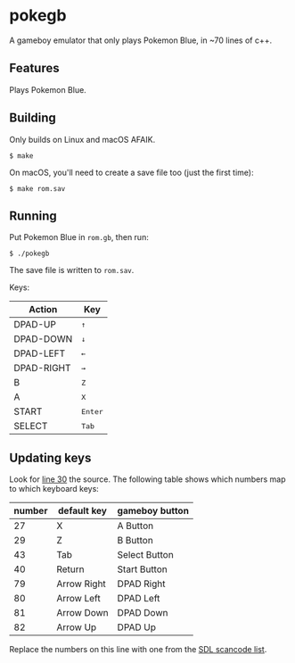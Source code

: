 # pokegb

A gameboy emulator that only plays Pokemon Blue, in ~70 lines of c++.

## Features

Plays Pokemon Blue.

## Building

Only builds on Linux and macOS AFAIK.

```
$ make
```

On macOS, you'll need to create a save file too (just the first time):

```
$ make rom.sav
```

## Running

Put Pokemon Blue in `rom.gb`, then run:

```
$ ./pokegb
```

The save file is written to `rom.sav`.

Keys:

| Action | Key |
| --- | --- |
| DPAD-UP | <kbd>↑</kbd> |
| DPAD-DOWN | <kbd>↓</kbd> |
| DPAD-LEFT | <kbd>←</kbd> |
| DPAD-RIGHT | <kbd>→</kbd> |
| B | <kbd>Z</kbd> |
| A | <kbd>X</kbd> |
| START | <kbd>Enter</kbd> |
| SELECT | <kbd>Tab</kbd> |

## Updating keys

Look for [line 30](https://github.com/binji/pokegb/blob/9c03ea41714b24373a352f75d27b0dc86a5b2250/pokegb.cc#L30) the source.
The following table shows which numbers map to which keyboard keys:

| number | default key | gameboy button |
| - | - | - |
| 27 | X | A Button |
| 29 | Z | B Button |
| 43 | Tab | Select Button |
| 40 | Return | Start Button |
| 79 | Arrow Right | DPAD Right |
| 80 | Arrow Left | DPAD Left |
| 81 | Arrow Down | DPAD Down |
| 82 | Arrow Up | DPAD Up |

Replace the numbers on this line with one from the [SDL scancode list](https://www.libsdl.org/tmp/SDL/include/SDL_scancode.h).

